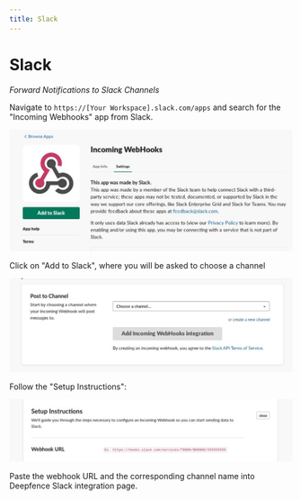 ```yaml
---
title: Slack
---
```


# Slack

*Forward Notifications to Slack Channels*

Navigate to `https://[Your Workspace].slack.com/apps` and search for the "Incoming Webhooks" app from Slack.

![Incoming Webhooks](../img/deepfence_webhooks.jpg)

Click on "Add to Slack", where you will be asked to choose a channel

![Post to Channel](../img/deepfence_integrationspost.jpg)

Follow the "Setup Instructions":

![Setup Instructions](../img/deepfence_integrationssetup.jpg)

Paste the webhook URL and the corresponding channel name into Deepfence Slack integration page.
